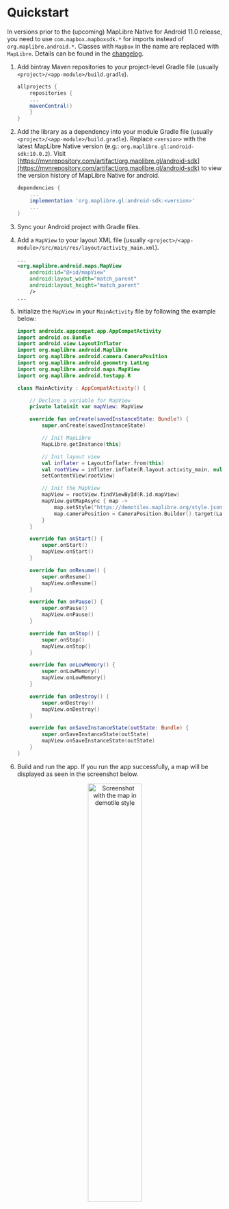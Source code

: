 # Quickstart

<div class="warning">

In versions prior to the (upcoming) MapLibre Native for Android 11.0 release, you need to use `com.mapbox.mapboxsdk.*` for imports instead of `org.maplibre.android.*`. Classes with `Mapbox` in the name are replaced with `MapLibre`. Details can be found in the [changelog](https://github.com/idealprojects/maphero-native/blob/main/platform/android/CHANGELOG.md).

</div>

1. Add bintray Maven repositories to your project-level Gradle file (usually `<project>/<app-module>/build.gradle`).

    ```gradle
    allprojects {
        repositories {
        ...
        mavenCentral()
        }
    }
    ```

2. Add the library as a dependency into your module Gradle file (usually `<project>/<app-module>/build.gradle`). Replace `<version>` with the latest MapLibre Native version (e.g.: `org.maplibre.gl:android-sdk:10.0.2`). Visit [https://mvnrepository.com/artifact/org.maplibre.gl/android-sdk](https://mvnrepository.com/artifact/org.maplibre.gl/android-sdk) to view the version history of MapLibre Native for android. 

    ```gradle
    dependencies {
        ...
        implementation 'org.maplibre.gl:android-sdk:<version>'
        ...
    }
    ```

3. Sync your Android project with Gradle files.

4. Add a `MapView` to your layout XML file (usually `<project>/<app-module>/src/main/res/layout/activity_main.xml`).

    ```xml
    ...
    <org.maplibre.android.maps.MapView
        android:id="@+id/mapView"
        android:layout_width="match_parent"
        android:layout_height="match_parent"
        />
    ...
    ```

5. Initialize the `MapView` in your `MainActivity` file by following the example below:

    ```kotlin
    import androidx.appcompat.app.AppCompatActivity
    import android.os.Bundle
    import android.view.LayoutInflater
    import org.maplibre.android.Maplibre
    import org.maplibre.android.camera.CameraPosition
    import org.maplibre.android.geometry.LatLng
    import org.maplibre.android.maps.MapView
    import org.maplibre.android.testapp.R

    class MainActivity : AppCompatActivity() {

        // Declare a variable for MapView
        private lateinit var mapView: MapView

        override fun onCreate(savedInstanceState: Bundle?) {
            super.onCreate(savedInstanceState)

            // Init MapLibre
            MapLibre.getInstance(this)

            // Init layout view
            val inflater = LayoutInflater.from(this)
            val rootView = inflater.inflate(R.layout.activity_main, null)
            setContentView(rootView)

            // Init the MapView
            mapView = rootView.findViewById(R.id.mapView)
            mapView.getMapAsync { map ->
                map.setStyle("https://demotiles.maplibre.org/style.json")
                map.cameraPosition = CameraPosition.Builder().target(LatLng(0.0,0.0)).zoom(1.0).build()
            }
        }

        override fun onStart() {
            super.onStart()
            mapView.onStart()
        }

        override fun onResume() {
            super.onResume()
            mapView.onResume()
        }

        override fun onPause() {
            super.onPause()
            mapView.onPause()
        }

        override fun onStop() {
            super.onStop()
            mapView.onStop()
        }

        override fun onLowMemory() {
            super.onLowMemory()
            mapView.onLowMemory()
        }

        override fun onDestroy() {
            super.onDestroy()
            mapView.onDestroy()
        }

        override fun onSaveInstanceState(outState: Bundle) {
            super.onSaveInstanceState(outState)
            mapView.onSaveInstanceState(outState)
        }
    }
    ```

6. Build and run the app. If you run the app successfully, a map will be displayed as seen in the screenshot below.
<div style="text-align: center;">
<img src="https://user-images.githubusercontent.com/32692818/228113379-475e86f5-e3fa-4a36-8b4b-1fcba0f1eb3b.png" alt="Screenshot with the map in demotile style" width="50%" height="50%">
</div>
